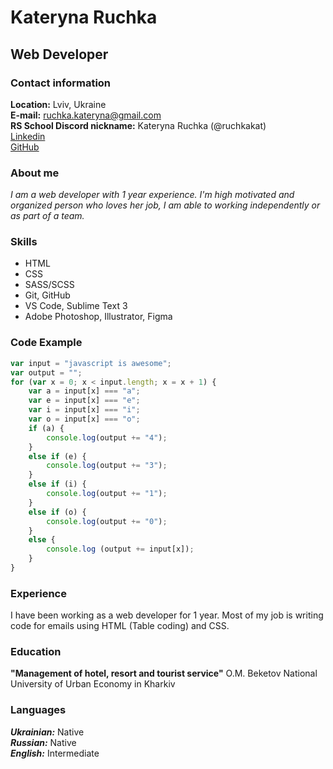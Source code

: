 # Kateryna Ruchka
## Web Developer
### Contact information
**Location:** Lviv, Ukraine\
**E-mail:** ruchka.kateryna@gmail.com\
**RS School Discord nickname:** Kateryna Ruchka (@ruchkakat)\
[Linkedin](https://www.linkedin.com/in/kateryna-ruchka-b2768b231/)\
[GitHub](https://github.com/ruchkakat)
### About me
*I am a web developer with 1 year experience. I'm high motivated and organized person who loves her job, I am able to working independently or as part of a team.*
### Skills
* HTML
* CSS
* SASS/SCSS
* Git, GitHub
* VS Code, Sublime Text 3
* Adobe Photoshop, Illustrator, Figma
### Code Example
```javascript
var input = "javascript is awesome";
var output = "";
for (var x = 0; x < input.length; x = x + 1) {
    var a = input[x] === "a";
    var e = input[x] === "e";
    var i = input[x] === "i";
    var o = input[x] === "o";
    if (a) {
        console.log(output += "4");
    }
    else if (e) {
        console.log(output += "3");
    }
    else if (i) {
        console.log(output += "1");
    }
    else if (o) {
        console.log(output += "0");
    }
    else {
        console.log (output += input[x]);
    }
}
```
### Experience
I have been working as a web developer for 1 year. Most of my job is writing code for emails using HTML (Table coding) and CSS.
### Education
**"Management of hotel, resort and tourist service"** O.M. Beketov National University of Urban Economy in Kharkiv
### Languages
***Ukrainian:*** Native\
***Russian:*** Native\
***English:*** Intermediate
